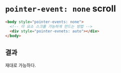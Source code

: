 # `pointer-event: none` scroll

```html
<body style="pointer-events: none">
  <!-- 이 요소 스크롤 가능하게 만드는 방법 -->
  <div style="pointer-evnets: auto"></div>
</body>
```

## 결과

재대로 가능하다.